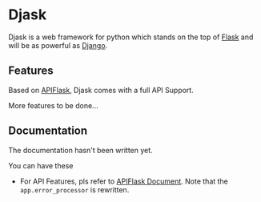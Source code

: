 # Djask

Djask is a web framework for python which stands on the top of [Flask](https://flask.palletsproject.com) and will be as powerful as [Django](https://djangoproject.com).

## Features

Based on [APIFlask](https://apiflask.com), Djask comes with a full API Support.

More features to be done...

## Documentation

The documentation hasn't been written yet.

You can have these 

- For API Features, pls refer to [APIFlask Document](https://apiflask.com).
  Note that the `app.error_processor` is rewritten.

